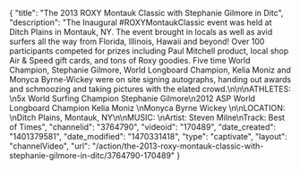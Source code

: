 {
    "title": "The 2013 ROXY Montauk Classic with Stephanie Gilmore in Ditc",
    "description": "The Inaugural #ROXYMontaukClassic event was held at Ditch Plains in Montauk, NY. The event brought in locals as well as avid surfers all the way from Florida, Illinois, Hawaii and beyond! Over 100 participants competed for prizes including Paul Mitchell product, local shop Air & Speed gift cards, and tons of Roxy goodies. Five time World Champion, Stephanie Gilmore, World Longboard Champion, Kelia Moniz and Monyca Byrne-Wickey were on site signing autographs, handing out awards and schmoozing and taking pictures with the elated crowd.\n\n\nATHLETES: \n5x World Surfing Champion Stephanie Gilmore\n2012 ASP World Longboard Champion Kelia Moniz \nMonyca Byrne Wickey \n\nLOCATION: \nDitch Plains, Montauk, NY\n\nMUSIC: \nArtist: Steven Milne\nTrack: Best of Times",
    "channelid": "3764790",
    "videoid": "170489",
    "date_created": "1401379581",
    "date_modified": "1470331418",
    "type": "captivate",
    "layout": "channelVideo",
    "url": "\/action\/the-2013-roxy-montauk-classic-with-stephanie-gilmore-in-ditc\/3764790-170489"
}